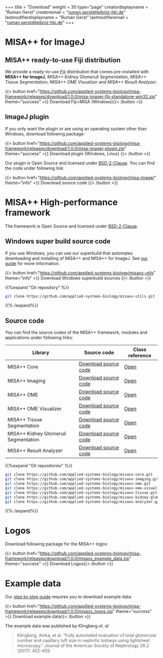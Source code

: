 +++
title = "Download"
weight = 30
type="page"
creatordisplayname = "Ruman Gerst"
creatoremail = "ruman.gerst@leibniz-hki.de"
lastmodifierdisplayname = "Ruman Gerst"
lastmodifieremail = "ruman.gerst@leibniz-hki.de"
+++

# MISA++ for ImageJ

## MISA++ ready-to-use Fiji distribution

We provide a ready-to-use [Fiji](https://fiji.sc/) distribution that comes pre-installed with
**MISA++ for ImageJ**, *MISA++ Kidney Glomeruli Segmentation*,
*MISA++ Tissue Segmentation*, *MISA++ OME Visualizer* and *MISA++ Result Analyzer*.

{{< button href="https://github.com/applied-systems-biology/misa-framework/releases/download/1.0.0/misa-imagej-fiji-standalone-win32.zip" theme="success" >}} Download Fiji+MISA (Windows){{< /button >}}

## ImageJ plugin

If you only want the plugin or are using an operating system other than Windows,
download following package:

{{< button href="https://github.com/applied-systems-biology/misa-framework/releases/download/1.0.0/misa-imagej-plugin.zip" theme="success" >}} Download plugin (Windows, Linux) {{< /button >}}

Our plugin is Open Source and licensed under [BSD-2-Clause](https://opensource.org/licenses/BSD-2-Clause).
You can find the code under following link:

{{< button href="https://github.com/applied-systems-biology/misa-imagej" theme="info" >}} Download source code {{< /button >}}

# MISA++ High-performance framework

The framework is Open Source and licensed under [BSD-2-Clause](https://opensource.org/licenses/BSD-2-Clause).

## Windows super build source code

If you use Windows, you can use our superbuild that automates downloading and installing of MISA++ and
MISA++ for ImageJ. See [our guide](/cpp-framework/building/windows-msys2) for more information.

{{< button href="https://github.com/applied-systems-biology/misaxx-utils" theme="info" >}} Download Windows superbuild sources {{< /button >}}

{{%expand "Git repository" %}}
```bash
git clone https://github.com/applied-systems-biology/misaxx-utils.git
```
{{% /expand%}}

## Source code

You can find the source codes of the MISA++ framework, modules and applications
under following links:

| Library                              | Source code                                                                        | Class reference                                                    |
| ------------------------------------ | ---------------------------------------------------------------------------------- | ------------------------------------------------------------------ |
| MISA++ Core                          | <a href="https://github.com/applied-systems-biology/misaxx-core" target="_blank"> Download source code </a>             | <a href="/docs/misaxx-core" target="_blank"> Open </a>             |
| MISA++ Imaging                       | <a href="https://github.com/applied-systems-biology/misaxx-imaging" target="_blank"> Download source code </a>          | <a href="/docs/misaxx-imaging" target="_blank"> Open </a>          |
| MISA++ OME                           | <a href="https://github.com/applied-systems-biology/misaxx-ome" target="_blank"> Download source code </a>              | <a href="/docs/misaxx-ome" target="_blank"> Open </a>              |
| MISA++ OME Visualizer                | <a href="https://github.com/applied-systems-biology/misaxx-ome-visualizer" target="_blank"> Download source code </a>   | <a href="/docs/misaxx-ome-visualizer" target="_blank"> Open </a>   |
| MISA++ Tissue Segmentation           | <a href="https://github.com/applied-systems-biology/misaxx-tissue" target="_blank"> Download source code </a>           | <a href="/docs/misaxx-tissue" target="_blank"> Open </a>           |
| MISA++ Kidney Glomeruli Segmentation | <a href="https://github.com/applied-systems-biology/misaxx-kidney-glomeruli" target="_blank"> Download source code </a> | <a href="/docs/misaxx-kidney-glomeruli" target="_blank"> Open </a> |
| MISA++ Result Analyzer               | <a href="https://github.com/applied-systems-biology/misaxx-analyzer" target="_blank"> Download source code </a>         | <a href="/docs/misaxx-analyzer" target="_blank"> Open </a>         |


{{%expand "Git repositories" %}}
```bash
git clone https://github.com/applied-systems-biology/misaxx-core.git
git clone https://github.com/applied-systems-biology/misaxx-imaging.git
git clone https://github.com/applied-systems-biology/misaxx-ome.git
git clone https://github.com/applied-systems-biology/misaxx-ome-visualizer.git
git clone https://github.com/applied-systems-biology/misaxx-tissue.git
git clone https://github.com/applied-systems-biology/misaxx-kidney-glomeruli.git
git clone https://github.com/applied-systems-biology/misaxx-analyzer.git
```
{{% /expand%}}

# Logos

Download following package for the MISA++ logos:

{{< button href="https://github.com/applied-systems-biology/misa-framework/releases/download/1.0.0/misaxx_example_data.zip" theme="success" >}} Download Logos{{< /button >}}

# Example data

Our [step by step guide](/imagej/step-by-step) requires you to download example data:

{{< button href="https://github.com/applied-systems-biology/misa-framework/releases/download/1.0.0/misaxx_logos.zip" theme="success" >}} Download example data{{< /button >}}

The example data was published by Klingberg *et. al*

> Klingberg, Anika, et al. "Fully automated evaluation of total glomerular number and capillary tuft size in nephritic kidneys using lightsheet microscopy."
Journal of the American Society of Nephrology 28.2 (2017): 452-459.
